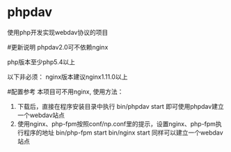 # phpdav
使用php开发实现webdav协议的项目

#更新说明
phpdav2.0可不依赖nginx

php版本至少php5.4以上

以下非必须：
nginx版本建议nginx1.11.0以上

#配置参考
本项目可不用nginx, 使用方法：
1. 下载后，直接在程序安装目录中执行
    bin/phpdav start
    即可使用phpdav建立一个webdav站点
2. 使用nginx、php-fpm按照conf/np.conf里的提示，设置nginx、php-fpm执行程序的地址
    bin/php-fpm start
    bin/nginx start
    同样可以建立一个webdav站点

